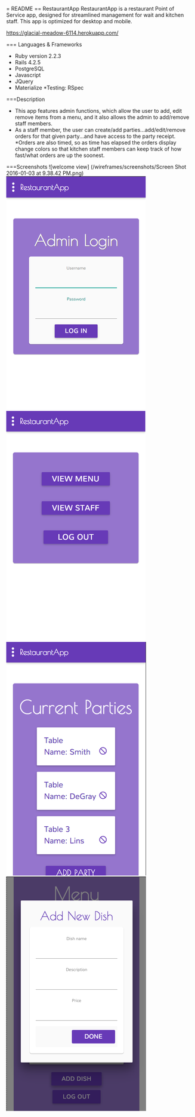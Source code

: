 = README
== RestaurantApp
RestaurantApp is a restaurant Point of Service app, designed for streamlined management for wait and kitchen staff.
This app is optimized for desktop and mobile.

https://glacial-meadow-6114.herokuapp.com/

=== Languages & Frameworks
* Ruby version 2.2.3
* Rails 4.2.5
* PostgreSQL
* Javascript
* JQuery
* Materialize
*Testing: RSpec

===Description
* This app features admin functions, which allow the user to add, edit remove items from a menu, and it also allows the admin to add/remove staff members.
* As a staff member, the user can create/add parties...add/edit/remove orders for that given party...and have access to the party receipt.
*Orders are also timed, so as time has elapsed the orders display change colors so that kitchen staff members can keep track of how fast/what orders are up the soonest.

===Screenshots
![welcome view] (/wireframes/screenshots/Screen Shot 2016-01-03 at 9.38.42 PM.png)
<img src="wireframes/screenshots/Screen Shot 2016-01-03 at 9.38.59 PM.png">
<img src="wireframes/screenshots/Screen Shot 2016-01-03 at 9.41.35 PM.png">
<img src="wireframes/screenshots/Screen Shot 2016-01-03 at 9.41.00 PM.png">
<img src="wireframes/screenshots/Screen Shot 2016-01-03 at 9.42.35 PM.png">
